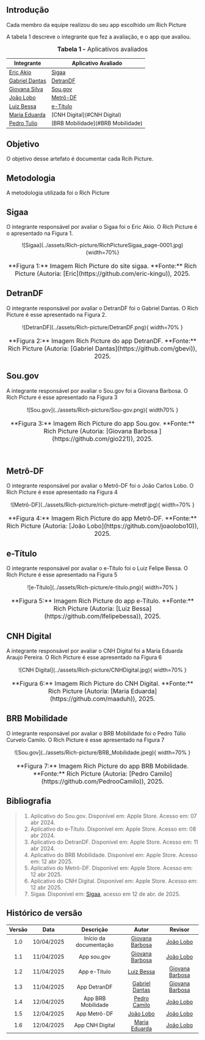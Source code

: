 ## Introdução

Cada membro da equipe realizou do seu app escolhido um Rich Picture

A tabela 1 descreve o integrante que fez a avaliação, e o app que avaliou.

<center>

<font size="3"><p style="text-align: center">**Tabela 1 -** Aplicativos avaliados</p></font>

| Integrante                                     | Aplicativo Avaliado         |
| ---------------------------------------------- | --------------------- |
| [Eric Akio](https://github.com/eric-kingu)     | [Sigaa](#sigaa)
| [Gabriel Dantas](https://github.com/gbevi)     | [DetranDF](#detrandf) |
| [Giovana Silva](https://github.com/gio221)     | [Sou.gov](#sou.gov)   |
| [João Lobo](https://github.com/joaolobo10)     |   [Metrô-DF](#Metrô-DF)                    |
| [Luiz Bessa](https://github.com/lfelipebessa)  | [e-Título](#e-Título) |
| [Maria Eduarda](https://github.com/maaduh)     |  [CNH Digital](#CNH Digital)                     |
| [Pedro Tulio](https://github.com/PedrooCamilo) |  [BRB Mobilidade](#BRB Mobilidade)                     |

</center>

## Objetivo

O objetivo desse artefato é documentar cada Rcih Picture.

## Metodologia

A metodologia utilizada foi o Rich Picture

## Sigaa

O integrante responsável por avaliar o Sigaa foi o Eric Akio. O Rich Picture é o apresentado na Figura 1.

<center>
![Sigaa](../assets/Rich-picture/RichPictureSigaa_page-0001.jpg){width=70%}
<font size="3"><p style="text-align: center">**Figura 1:** Imagem Rich Picture do site sigaa. **Fonte:** Rich Picture  (Autoria: [Eric](https://github.com/eric-kingu)), 2025.</p></font>
</center>

## DetranDF

O integrante responsável por avaliar o DetranDF foi o Gabriel Dantas. O Rich Picture é esse apresentado na Figura 2.

<center>
![DetranDF](../assets/Rich-picture/DetranDF.png){ width=70% }
<font size="3"><p style="text-align: center">**Figura 2:** Imagem Rich Picture do app DetranDF. **Fonte:** Rich Picture  (Autoria: [Gabriel Dantas](https://github.com/gbevi)), 2025.</p></font>
</center>

## Sou.gov

A integrante responsável por avaliar o Sou.gov foi a Giovana Barbosa. O Rich Picture é esse apresentado na Figura 3

<center>
![Sou.gov](../assets/Rich-picture/Sou-gov.png){ width70% }
<font size="3"><p style="text-align: center">**Figura 3:** Imagem Rich Picture do app Sou.gov. **Fonte:** Rich Picture  (Autoria: [Giovana Barbosa ](https://github.com/gio221)), 2025.</p></font>
</center>

<br>

## Metrô-DF

O integrante responsável por avaliar o Metrô-DF foi o João Carlos Lobo. O Rich Picture é esse apresentado na Figura 4

<center>
![Metrô-DF](../assets/Rich-picture/rich-picture-metrdf.jpg){ width=70% }
<font size="3"><p style="text-align: center">**Figura 4:** Imagem Rich Picture do app Metrô-DF. **Fonte:** Rich Picture  (Autoria: [João Lobo](https://github.com/joaolobo10)), 2025.</p></font>
</center>

## e-Título

O integrante responsável por avaliar o e-Título foi o Luiz Felipe Bessa. O Rich Picture é esse apresentado na Figura 5

<center>
![e-Título](../assets/Rich-picture/e-titulo.png){ width=70% }
<font size="3"><p style="text-align: center">**Figura 5:** Imagem Rich Picture do app e-Título. **Fonte:** Rich Picture  (Autoria: [Luiz Bessa](https://github.com/lfelipebessa)), 2025.</p></font>
</center>

## CNH Digital
A integrante responsável por avaliar o CNH Digital foi a Maria Eduarda Araujo Pereira. O Rich Picture é esse apresentado na Figura 6
<center>
![CNH Digital](../assets/Rich-picture/CNHDigital.jpg){ width=70% }
<font size="3"><p style="text-align: center">**Figura 6:** Imagem Rich Picture do CNH Digital. **Fonte:** Rich Picture  (Autoria: [Maria Eduarda](https://github.com/maaduh)), 2025.</p></font>
</center>

## BRB Mobilidade

O integrante responsável por avaliar o BRB Mobilidade foi o Pedro Túlio Curvelo Camilo. O Rich Picture é esse apresentado na Figura 7

<center>
![Sou.gov](../assets/Rich-picture/BRB_Mobilidade.jpeg){ width=70% }
<font size="3"><p style="text-align: center">**Figura 7:** Imagem Rich Picture do app BRB Mobilidade. **Fonte:** Rich Picture  (Autoria: [Pedro Camilo](https://github.com/PedrooCamilo)), 2025.</p></font>
</center>

## Bibliografia

> 1. Aplicativo do Sou.gov. Disponível em: Apple Store. Acesso em: 07 abr 2024.
> 2. Aplicativo do e-Título. Disponível em: Apple Store. Acesso em: 08 abr 2024.
> 3. Aplicativo do DetranDF. Disponível em: Apple Store. Acesso em: 11 abr 2024.
> 4. Aplicativo do BRB Mobilidade. Disponível em: Apple Store. Acesso em: 12 abr 2025.
> 5. Aplicativo do Metrô-DF. Disponível em: Apple Store. Acesso em: 12 abr 2025.
> 6. Aplicativo do CNH Digital. Disponível em: Apple Store. Acesso em: 12 abr 2025.
> 7. <a id="#FRM1" href="anchor_1"></a> Sigaa. Disponível em: [Sigaa](https://autenticacao.unb.br/sso-server/login?service=https%3A%2F%2Fsig.unb.br%2Fsigaa%2Flogin%2Fcas), acesso em 12 de abr. de 2025.

## Histórico de versão

| Versão |    Data    |       Descrição        |                     Autor                     | Revisor |
| :----: | :--------: | :--------------------: | :-------------------------------------------: | :-----: |
|  1.0   | 10/04/2025 | Início da documentação | [Giovana Barbosa ](https://github.com/gio221) |  [João Lobo](https://github.com/joaolobo10)    |
|  1.1   | 11/04/2025 |      App sou.gov       | [Giovana Barbosa ](https://github.com/gio221) |  [João Lobo](https://github.com/joaolobo10) |
|  1.2   | 11/04/2025 |      App e-Título      | [Luiz Bessa](https://github.com/lfelipebessa) |     [Giovana Barbosa](https://github.com/gio221)     |
|  1.3   | 11/04/2025 |      App DetranDF      |  [Gabriel Dantas](https://github.com/gbevi)   |     [Giovana Barbosa](https://github.com/gio221)     |
|  1.4   | 12/04/2025 |      App BRB Mobilidade      |  [Pedro Camilo](https://github.com/PedrooCamilo)   |     [João Lobo](https://github.com/joaolobo10)     |
|  1.5   | 12/04/2025 |      App Metrô-DF      |  [João Lobo](https://github.com/joaolobo10)   |      [João Lobo](https://github.com/joaolobo10)    |
|  1.6   | 12/04/2025 |      App CNH Digital      |  [Maria Eduarda](https://github.com/maaduh)   |   [João Lobo](https://github.com/joaolobo10)       |
